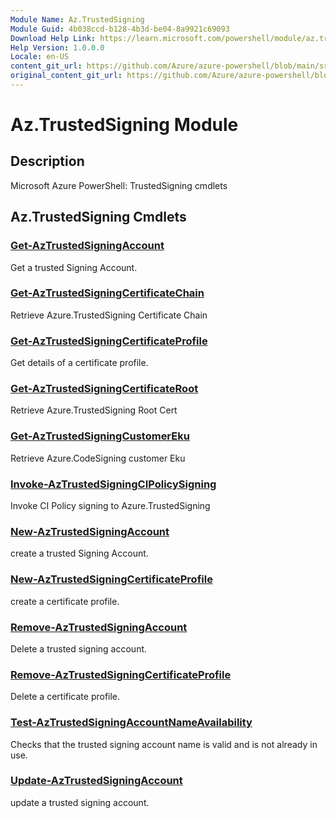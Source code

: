 ```yaml
---
Module Name: Az.TrustedSigning
Module Guid: 4b038ccd-b128-4b3d-be04-8a9921c69093
Download Help Link: https://learn.microsoft.com/powershell/module/az.trustedsigning
Help Version: 1.0.0.0
Locale: en-US
content_git_url: https://github.com/Azure/azure-powershell/blob/main/src/TrustedSigning/TrustedSigning/help/Az.TrustedSigning.md
original_content_git_url: https://github.com/Azure/azure-powershell/blob/main/src/TrustedSigning/TrustedSigning/help/Az.TrustedSigning.md
---
```


# Az.TrustedSigning Module
## Description
Microsoft Azure PowerShell: TrustedSigning cmdlets

## Az.TrustedSigning Cmdlets
### [Get-AzTrustedSigningAccount](Get-AzTrustedSigningAccount.md)
Get a trusted Signing Account.

### [Get-AzTrustedSigningCertificateChain](Get-AzTrustedSigningCertificateChain.md)
Retrieve Azure.TrustedSigning Certificate Chain

### [Get-AzTrustedSigningCertificateProfile](Get-AzTrustedSigningCertificateProfile.md)
Get details of a certificate profile.

### [Get-AzTrustedSigningCertificateRoot](Get-AzTrustedSigningCertificateRoot.md)
Retrieve Azure.TrustedSigning Root Cert

### [Get-AzTrustedSigningCustomerEku](Get-AzTrustedSigningCustomerEku.md)
Retrieve Azure.CodeSigning customer Eku

### [Invoke-AzTrustedSigningCIPolicySigning](Invoke-AzTrustedSigningCIPolicySigning.md)
Invoke CI Policy signing to Azure.TrustedSigning

### [New-AzTrustedSigningAccount](New-AzTrustedSigningAccount.md)
create a trusted Signing Account.

### [New-AzTrustedSigningCertificateProfile](New-AzTrustedSigningCertificateProfile.md)
create a certificate profile.

### [Remove-AzTrustedSigningAccount](Remove-AzTrustedSigningAccount.md)
Delete a trusted signing account.

### [Remove-AzTrustedSigningCertificateProfile](Remove-AzTrustedSigningCertificateProfile.md)
Delete a certificate profile.

### [Test-AzTrustedSigningAccountNameAvailability](Test-AzTrustedSigningAccountNameAvailability.md)
Checks that the trusted signing account name is valid and is not already in use.

### [Update-AzTrustedSigningAccount](Update-AzTrustedSigningAccount.md)
update a trusted signing account.

